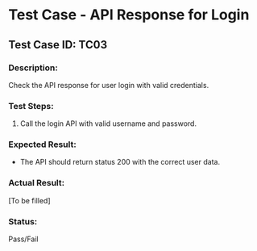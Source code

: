 # Test Case - API Response for Login

## Test Case ID: TC03

### Description:
Check the API response for user login with valid credentials.

### Test Steps:
1. Call the login API with valid username and password.

### Expected Result:
- The API should return status 200 with the correct user data.

### Actual Result:
[To be filled]

### Status:
Pass/Fail
